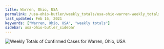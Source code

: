 ```yaml
---
title: Warren, Ohio, USA
permalink: /usa-ohio-butler/weekly_totals/usa-ohio-warren-weekly_totals.html
last_updated: Feb 16, 2021
keywords: ["Warren, Ohio, USA", "weekly totals"]
sidebar: usa-ohio-butler_sidebar
---
```


![Weekly Totals of Confirmed Cases for Warren, Ohio, USA](/covid_tracker/images/graphs/usa-ohio-warren-weekly_totals_graph.png)
